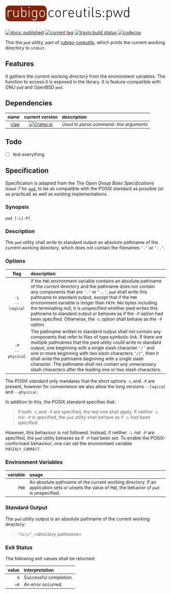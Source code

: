 # ![rubigo-coreutils](logo.png)
[![docs: published](https://img.shields.io/badge/docs-published-green.svg)](https://rubigo.github.io/coreutils/doc/rubigo_pwd) 
[![current tag](https://img.shields.io/github/tag/rubigo/pwd.svg)](CHANGELOG.md) 
[![travis build status](https://travis-ci.org/rubigo/pwd.svg?branch=master)](https://travis-ci.org/rubigo/pwd)
[![codecov](https://codecov.io/gh/rubigo/pwd/branch/master/graph/badge.svg)](https://codecov.io/gh/rubigo/pwd)

This the `pwd` utility, part of
[rubigo-coreutils](https://github.com/rubigo/coreutils), which prints the
current working directory to `stdout`.

## Features

It gathers the current working directory from the environment variables. The
function to access it is exposed in the library. It is feature-compatible with
GNU `pwd` and OpenBSD `pwd`.

## Dependencies

name | current version | description
---: | :-------------: | :----------
[clap](https://github.com/kbknapp/clap-rs) | [![Crates.io](https://img.shields.io/crates/v/clap.svg)](https://crates.io/crates/clap) | *Used to parse command-line arguments*

## Todo

- [ ] test everything

## Specification

Specification is adapted from the *The Open Group Base Specifications
Issue 7* for 
[`pwd`](http://pubs.opengroup.org/onlinepubs/9699919799/utilities/pwd.html),
to be as compatible with the POSIX standard as possible (or as practical) as
well as existing implementations.

### Synopsis

    pwd [-L|-P]

### Description

The `pwd` utility shall write to standard output an absolute pathname of the
current working directory, which does not contain the filenames `‘.’` or 
`‘..’`.

### Options

 flag | description
:---: | :----------
<span style="white-space: nowrap;">`-L`<br>`--logical`</span> | If the `PWD` environment variable contains an absolute pathname of the current directory and the pathname does not contain any components that are `‘.’` or `‘..’`, `pwd` shall write this pathname to standard output, except that if the `PWD` environment variable is longer than `PATH_MAX` bytes including the terminating null, it is unspecified whether pwd writes this pathname to standard output or behaves as if the `-P` option had been specified. Otherwise, the `-L` option shall behave as the `-P` option.
<span style="white-space: nowrap;">`-P`<br>`--physical`</span> | The pathname written to standard output shall not contain any components that refer to files of type symbolic link. If there are multiple pathnames that the pwd utility could write to standard output, one beginning with a single slash character `‘/’` and one or more beginning with two slash characters `‘//’`, then it shall write the pathname beginning with a single slash character. The pathname shall not contain any unnecessary slash characters after the leading one or two slash characters. 

The POSIX standard only mandates that the short options `-L` and `-P` are
present, however for convenience we also allow the long versions `--logical` and
`--physical`.

In addition to this, the POSIX standard specifies that:

>   If both `-L` and `-P` are specified, the last one shall apply. If neither
>   `-L` nor `-P` is specified, the `pwd` utility shall behave as if `-L` had
>   been specified.

However, this behaviour is not followed. Instead, if neither `-L` not `-P` are
specified, the `pwd` utility behaves as if `-P` had been set. To enable the
POSIX-conformant behaviour, one can set the environment variable
`POSIXLY_CORRECT`. 

### Environment Variables

variable | usage
-------: | :----
`PWD` | An absolute pathname of the current working directory. If an application sets or unsets the value of `PWD`, the behavior of `pwd` is unspecified.

### Standard Output

The `pwd` utility output is an absolute pathname of the current working directory:

>   `“%s\n”`, *&lt;directory pathname&gt;*

### Exit Status

The following exit values shall be returned:

value | interpretation
----: | :-------------
`0` | Successful completion.
`>0` | An error occurred.
